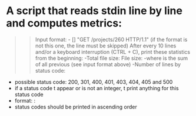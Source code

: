 # A script that reads stdin line by line and computes metrics:

>>Input format: <IP Address> - [<date>] "GET /projects/260 HTTP/1.1" <status code> <file size> (if the format is not this one, the line must be skipped)
>>After every 10 lines and/or a keyboard interruption (CTRL + C), print these statistics from the beginning:
-Total file size: File size: <total size>
-where <total size> is the sum of all previous <file size> (see input format above)
-Number of lines by status code:
 - possible status code: 200, 301, 400, 401, 403, 404, 405 and 500
 - if a status code t appear or is not an integer, t print anything for this status code
 - format: <status code>: <number>
 - status codes should be printed in ascending order